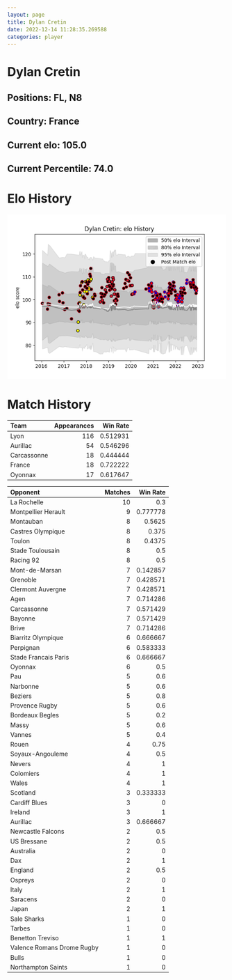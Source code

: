 ```yaml
---  
layout: page  
title: Dylan Cretin  
date: 2022-12-14 11:28:35.269588  
categories: player  
---
```

# Dylan Cretin

## Positions: FL, N8

## Country: France

## Current elo: 105.0

## Current Percentile: 74.0

# Elo History


![elo history](history_DylanCretin.png)
# Match History


| Team        |   Appearances |   Win Rate |
|:------------|--------------:|-----------:|
| Lyon        |           116 |   0.512931 |
| Aurillac    |            54 |   0.546296 |
| Carcassonne |            18 |   0.444444 |
| France      |            18 |   0.722222 |
| Oyonnax     |            17 |   0.617647 |

| Opponent                   |   Matches |   Win Rate |
|:---------------------------|----------:|-----------:|
| La Rochelle                |        10 |   0.3      |
| Montpellier Herault        |         9 |   0.777778 |
| Montauban                  |         8 |   0.5625   |
| Castres Olympique          |         8 |   0.375    |
| Toulon                     |         8 |   0.4375   |
| Stade Toulousain           |         8 |   0.5      |
| Racing 92                  |         8 |   0.5      |
| Mont-de-Marsan             |         7 |   0.142857 |
| Grenoble                   |         7 |   0.428571 |
| Clermont Auvergne          |         7 |   0.428571 |
| Agen                       |         7 |   0.714286 |
| Carcassonne                |         7 |   0.571429 |
| Bayonne                    |         7 |   0.571429 |
| Brive                      |         7 |   0.714286 |
| Biarritz Olympique         |         6 |   0.666667 |
| Perpignan                  |         6 |   0.583333 |
| Stade Francais Paris       |         6 |   0.666667 |
| Oyonnax                    |         6 |   0.5      |
| Pau                        |         5 |   0.6      |
| Narbonne                   |         5 |   0.6      |
| Beziers                    |         5 |   0.8      |
| Provence Rugby             |         5 |   0.6      |
| Bordeaux Begles            |         5 |   0.2      |
| Massy                      |         5 |   0.6      |
| Vannes                     |         5 |   0.4      |
| Rouen                      |         4 |   0.75     |
| Soyaux-Angouleme           |         4 |   0.5      |
| Nevers                     |         4 |   1        |
| Colomiers                  |         4 |   1        |
| Wales                      |         4 |   1        |
| Scotland                   |         3 |   0.333333 |
| Cardiff Blues              |         3 |   0        |
| Ireland                    |         3 |   1        |
| Aurillac                   |         3 |   0.666667 |
| Newcastle Falcons          |         2 |   0.5      |
| US Bressane                |         2 |   0.5      |
| Australia                  |         2 |   0        |
| Dax                        |         2 |   1        |
| England                    |         2 |   0.5      |
| Ospreys                    |         2 |   0        |
| Italy                      |         2 |   1        |
| Saracens                   |         2 |   0        |
| Japan                      |         2 |   1        |
| Sale Sharks                |         1 |   0        |
| Tarbes                     |         1 |   0        |
| Benetton Treviso           |         1 |   1        |
| Valence Romans Drome Rugby |         1 |   0        |
| Bulls                      |         1 |   0        |
| Northampton Saints         |         1 |   0        |
